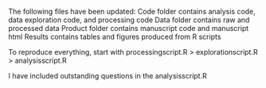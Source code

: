The following files have been updated:
Code folder contains analysis code, data exploration code, and processing code
Data folder contains raw and processed data
Product folder contains manuscript code and manuscript html
Results contains tables and figures produced from R scripts

To reproduce everything, start with processingscript.R > explorationscript.R > analysisscript.R

I have included outstanding questions in the analysisscript.R